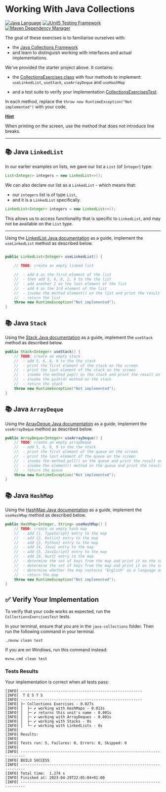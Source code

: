 # Working With Java Collections

[![Java Language](https://img.shields.io/badge/PLATFORM-OpenJDK-3A75B0.svg?style=for-the-badge)][1]
[![JUnit5 Testing Framework](https://img.shields.io/badge/testing%20framework-JUnit5-26A162.svg?style=for-the-badge)][7]
[![Maven Dependency Manager](https://img.shields.io/badge/dependency%20manager-Maven-AA215A.svg?style=for-the-badge)][8]

The goal of these exercises is to familiarise ourselves with:
- the [Java Collections Framework][2]
- and learn to distinguish working with interfaces and actual implementations.

We've provided the starter project above. It contains:

- the [CollectionsExercises class][9] with four methods to implement: `useLinkedList`, `useStack`, `useArrayDeque` and `useHashMap`

- and a test suite to verify your implementation [CollectionsExercisesTest][10].

In each method, replace the `throw new RuntimeException("Not implemented")` with your code.

**<ins>Hint</ins>**

When printing on the screen, use the method that does not introduce line breaks.

----

## :books: Java `LinkedList`

In our earlier examples on lists, we gave our list a `List` (of `Integer`) type:

```java
List<Integer> integers = new LinkedList<>();
```

We can also declare our list as a `LinkedList` - which means that:
- our `integers` list is of type `List`,
- and it is a `LinkedList` specifically.


```java
LinkedList<Integer> integers = new LinkedList<>();
```

This allows us to access functionality that is specific to `LinkedList`, and may not be available on the `List` type.

----

Using the [LinkedList Java documentation][3] as a guide, implement the `useLinkedList` method as described below.

```java

public LinkedList<Integer> useLinkedList() {
    
    // TODO: create an empty linked list

    //  - add 4 as the first element of the list
    //  - then add 5, 6, 8, 2, 9 to the the list
    //  - add another 2 as the last element of the list
    //  - add 4 as the 3rd element of the list
    //  - invoke the method element() on the list and print the result on the screen
    //  - return the list
    throw new RuntimeException("Not implemented");
}

```

## :books: Java `Stack`

Using the [Stack Java documentation][4] as a guide, implement the `useStack` method as described below.

```java
public Stack<Integer> useStack() {
    // TODO: create an empty stack
    //  - add 5, 6, 8, 9 to the the stack
    //  - print the first element of the stack on the screen
    //  - print the last element of the stack on the screen
    //  - invoke the method pop() on the stack and print the result on the screen
    //  - invoke the push(4) method on the stack
    //  - return the stack
    throw new RuntimeException("Not implemented");
}
```

## :books: Java `ArrayDeque`

Using the [ArrayDeque Java documentation][5] as a guide, implement the `useArrayDeque` method as described below.

```java
public ArrayDeque<Integer> useArrayDeque() {
    // TODO: create an empty arrayDeque
    //  - add 5, 6, 8, 9 to the the stack
    //  - print the first element of the queue on the screen
    //  - print the last element of the queue on the screen
    //  - invoke the method poll() on the queue and print the result on the screen
    //  - invoke the element() method on the queue and print the result on the screen
    //  - return the queue
    throw new RuntimeException("Not implemented");
}
```

## :books: Java `HashMap`

Using the [HashMap Java documentation][6] as a guide, implement the `useHashMap` method as described below.

```java
public HashMap<Integer, String> useHashMap() {
    // TODO: create an empty hash map
    //  - add {1, TypeScript} entry to the map
    //  - add {2, Kotlin} entry to the map
    //  - add {3, Python} entry to the map
    //  - add {4, Java} entry to the map
    //  - add {5, JavaScript} entry to the map
    //  - add {6, Rust} entry to the map
    //  - determine the set of keys from the map and print it on the screen
    //  - determine the set of keys from the map and print it on the screen
    //  - determine whether the map contains "English" as a language and print the result on the screen
    //  - return the map
    throw new RuntimeException("Not implemented");
}
```

## :white_check_mark: Verify Your Implementation

To verify that your code works as expected, run the `CollectionsExercisesTest` tests.

In your terminal, ensure that you are in the `java-collections` folder.
Then run the following command in your terminal.

```shell
./mvnw clean test
```

If you are on Windows, run this command instead:

```shell
mvnw.cmd clean test
```

### Tests Results

Your implementation is correct when all tests pass:

```shell
[INFO] -------------------------------------------------------
[INFO]  T E S T S
[INFO] -------------------------------------------------------
[INFO] ├─ Collections Exercises - 0.027s
[INFO] │  ├─ ✔ working with HashMaps - 0.013s
[INFO] │  ├─ ✔ returns this unit's name - 0.001s
[INFO] │  ├─ ✔ working with ArrayDeques - 0.001s
[INFO] │  ├─ ✔ working with Stacks - 0s
[INFO] │  └─ ✔ working with LinkedLists - 0s
[INFO] 
[INFO] Results:
[INFO] 
[INFO] Tests run: 5, Failures: 0, Errors: 0, Skipped: 0
[INFO] 
[INFO] ------------------------------------------------------------------------
[INFO] BUILD SUCCESS
[INFO] ------------------------------------------------------------------------
[INFO] Total time:  1.274 s
[INFO] Finished at: 2023-04-29T22:05:04+01:00
[INFO] ------------------------------------------------------------------------
```

[1]: https://docs.oracle.com/javase/21/docs/api/index.html
[2]: https://docs.oracle.com/javase/tutorial/collections/intro/index.html
[3]: https://docs.oracle.com/en/java/javase/21/docs/api/java.base/java/util/LinkedList.html
[4]: https://docs.oracle.com/en/java/javase/21/docs/api/java.base/java/util/Stack.html
[5]: https://docs.oracle.com/en/java/javase/21/docs/api/java.base/java/util/ArrayDeque.html
[6]: https://docs.oracle.com/en/java/javase/21/docs/api/java.base/java/util/HashMap.html
[7]: https://junit.org/junit5/
[8]: https://maven.apache.org/
[9]: https://github.com/cbfacademy/intro-to-java-course/blob/main/exercises/java-collections/src/main/java/com/cbfacademy/CollectionsExercises.java
[10]: https://github.com/cbfacademy/intro-to-java-course/blob/main/exercises/java-collections/src/test/java/com/cbfacademy/CollectionsExercisesTest.java